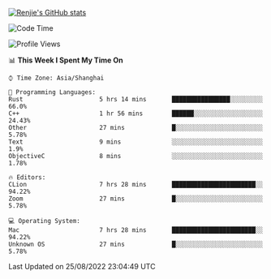 [![Renjie's GitHub stats](https://github-readme-stats.vercel.app/api?username=liurenjie1024&show_icons=true&theme=chartreuse-dark)](https://github.com/anuraghazra/github-readme-stats)

<!--START_SECTION:waka-->
![Code Time](http://img.shields.io/badge/Code%20Time-127%20hrs%2020%20mins-blue)

![Profile Views](http://img.shields.io/badge/Profile%20Views-17-blue)

📊 **This Week I Spent My Time On** 

```text
⌚︎ Time Zone: Asia/Shanghai

💬 Programming Languages: 
Rust                     5 hrs 14 mins       ████████████████░░░░░░░░░   66.0% 
C++                      1 hr 56 mins        ██████░░░░░░░░░░░░░░░░░░░   24.43% 
Other                    27 mins             █░░░░░░░░░░░░░░░░░░░░░░░░   5.78% 
Text                     9 mins              ░░░░░░░░░░░░░░░░░░░░░░░░░   1.9% 
ObjectiveC               8 mins              ░░░░░░░░░░░░░░░░░░░░░░░░░   1.78%

🔥 Editors: 
CLion                    7 hrs 28 mins       ███████████████████████░░   94.22% 
Zoom                     27 mins             █░░░░░░░░░░░░░░░░░░░░░░░░   5.78%

💻 Operating System: 
Mac                      7 hrs 28 mins       ███████████████████████░░   94.22% 
Unknown OS               27 mins             █░░░░░░░░░░░░░░░░░░░░░░░░   5.78%

```


 Last Updated on 25/08/2022 23:04:49 UTC
<!--END_SECTION:waka-->

